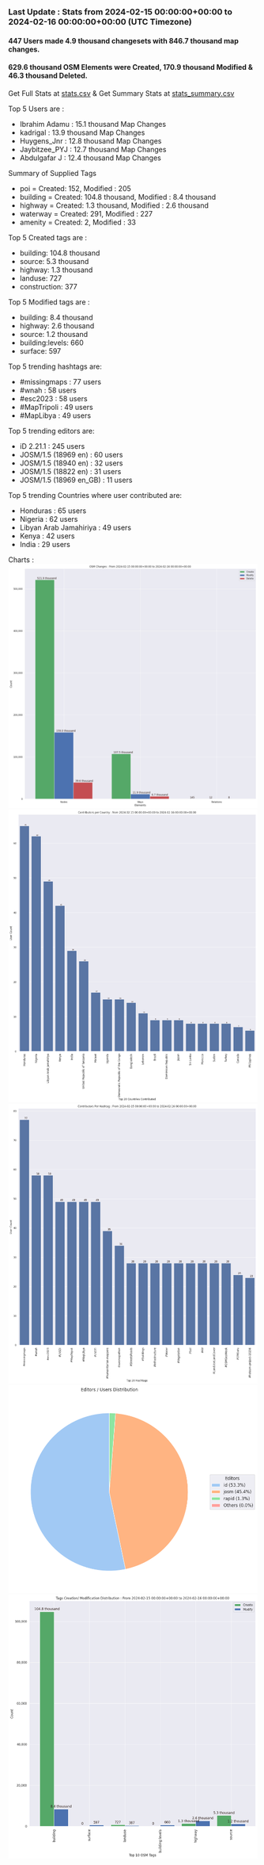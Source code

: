 ### Last Update : Stats from 2024-02-15 00:00:00+00:00 to 2024-02-16 00:00:00+00:00 (UTC Timezone)

#### 447 Users made 4.9 thousand changesets with 846.7 thousand map changes.
#### 629.6 thousand OSM Elements were Created, 170.9 thousand Modified & 46.3 thousand Deleted.
Get Full Stats at [stats.csv](/stats/hotosm/Daily/stats.csv)
 & Get Summary Stats at [stats_summary.csv](/stats/hotosm/Daily/stats_summary.csv)

Top 5 Users are : 
- Ibrahim Adamu : 15.1 thousand Map Changes
- kadrigal : 13.9 thousand Map Changes
- Huygens_Jnr : 12.8 thousand Map Changes
- Jaybitzee_PYJ : 12.7 thousand Map Changes
- Abdulgafar J : 12.4 thousand Map Changes

Summary of Supplied Tags
- poi = Created: 152, Modified : 205
- building = Created: 104.8 thousand, Modified : 8.4 thousand
- highway = Created: 1.3 thousand, Modified : 2.6 thousand
- waterway = Created: 291, Modified : 227
- amenity = Created: 2, Modified : 33


Top 5 Created tags are :
- building: 104.8 thousand
- source: 5.3 thousand
- highway: 1.3 thousand
- landuse: 727
- construction: 377


Top 5 Modified tags are :
- building: 8.4 thousand
- highway: 2.6 thousand
- source: 1.2 thousand
- building:levels: 660
- surface: 597


Top 5 trending hashtags are:
- #missingmaps : 77 users
- #wnah : 58 users
- #esc2023 : 58 users
- #MapTripoli : 49 users
- #MapLibya : 49 users


Top 5 trending editors are:
- iD 2.21.1 : 245 users
- JOSM/1.5 (18969 en) : 60 users
- JOSM/1.5 (18940 en) : 32 users
- JOSM/1.5 (18822 en) : 31 users
- JOSM/1.5 (18969 en_GB) : 11 users


Top 5 trending Countries where user contributed are:
- Honduras : 65 users
- Nigeria : 62 users
- Libyan Arab Jamahiriya : 49 users
- Kenya : 42 users
- India : 29 users


 Charts : 
![Alt text](./stats_osm_changes.png) 
![Alt text](./stats_users_per_country.png) 
![Alt text](./stats_users_per_hashtag.png) 
![Alt text](./stats_editors_pie_chart.png) 
![Alt text](./stats_tags.png) 
